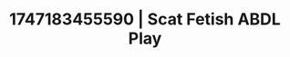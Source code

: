 ---
categories:
- Anal
- Erotic surprise
- Erotic silhouette
- Morning after
- Lustful close-up
image: /assets/images/1747183455590.jpg
layout: post
seo:
  description: Featured content with high-quality Scat Fetish, ABDL Play. HD images
    available.
  keywords: Scat Fetish, ABDL Play
  og_image: /assets/images/1747183455590.jpg
  schema_type: VisualArtwork
tags:
- ABDL Play
- '#1747183455590'
- Scat Fetish
title: 1747183455590 | Scat Fetish ABDL Play
---